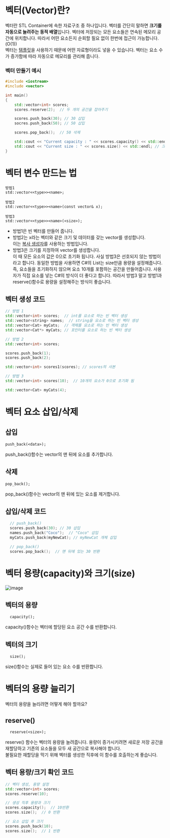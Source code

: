 # 벡터(Vector)란?

벡터란 STL Container에 속한 자료구조 중 하나입니다.
벡터를 간단히 말하면 **크기를 자동으로 늘려주는 동적 배열**입니다.
벡터에 저장되는 모든 요소들은 연속된 메모리 공간에 위치합니다.
따라서 어떤 요소든지 순회할 필요 없이 한번에 접근이 가능합니다. (O(1))  
벡터는 [템플릿]()을 사용하기 때문에 어떤 자료형이라도 넣을 수 있습니다.
벡터는 요소 수가 증가함에 따라 자동으로 메모리를 관리해 줍니다.

### 벡터 만들기 예시

```c++
#include <iostream>
#include <vector>

int main()
{
    std::vector<int> scores;
    scores.reserve(2);  // 두 개의 공간을 잡아주기

    scores.push_back(30); // 30 삽입
    socres.push_back(50); // 50 삽입

    scores.pop_back();  // 50 삭제

    std::cout << "Current capacity : " << scores.capacity() << std::endl;  // 용량, 담을 수 있는 갯수
    std::cout << "Current size : " << scores.size() << std::endl; // 크기, 현재 담겨 있는 갯수
}
```

# 벡터 변수 만드는 법

```
방법1
std::vector<<type>><name>;

방법2
std::vector<<type>><name>(const vector& x);

방법3
std::vector<<type>><name>(<size>);
```

- 방법1은 빈 벡터를 만들어 줍니다.
- 방법2는 x라는 벡터와 같은 크기 및 데이터를 갖는 vector를 생성합니다.  
  이는 [복사 생성자]()를 사용하는 방법입니다.
- 방법3은 크기를 지정하여 vector를 생성합니다.  
  이 때 모든 요소의 값은 0으로 초기화 됩니다. 사실 방법3은 선호되지 않는 방법이라고 합니다. 동일한 방법을 사용하면 C#의 List<T>는 size만큼 용량을 설정해줍니다. 즉, 요소들을 초기화하지 않으며 요소 10개를 포함하는 공간을 만들어줍니다. 사용자가 직접 요소를 넣는 C#의 방식이 더 좋다고 합니다. 따라서 방법3 말고 방법1과 reserve()함수로 용량을 설정해주는 방식이 좋습니다.

## 벡터 생성 코드

```c++
// 방법 1
std::vector<int> scores;  // int를 요소로 하는 빈 벡터 생성
std::vector<string> names;  // string을 요소로 하는 빈 벡터 생성
std::vector<Cat> myCats;  // 객체를 요소로 하는 빈 벡터 생성
std::vector<Cat*> myCats; // 포인터를 요소로 하는 빈 벡터 생성

// 방법 2
std::vector<int> scores;

scores.push_back(1);
scores.push_back(2);

std::vector<int> scores1(scores); // scores의 사본

// 방법 3
std::vector<int> scores(10);  // 10개의 요소가 0으로 초기화 됨

std::vector<Cat> myCats(4);
```

# 벡터 요소 삽입/삭제

## 삽입

```
push_back(<data>);
```

push_back()함수는 vector의 맨 뒤에 요소를 추가합니다.

## 삭제

```
pop_back();
```

pop_back()함수는 vector의 맨 뒤에 있는 요소를 제거합니다.

## 삽입/삭제 코드

```c++
  // push_back()
  scores.push_back(30); // 30 삽입
  names.push_back("Coco");  // "Coco" 삽입
  myCats.push_back(myNewCat); // myNewCat 개체 삽입

  // pop_back()
  scores.pop_back();  // 맨 뒤에 있는 30 반환
```

# 벡터 용량(capacity)와 크기(size)

![image](https://user-images.githubusercontent.com/22488593/180711219-35c43068-1d43-42dc-89db-1049d6a9754f.png)

## 벡터의 용량

```
  capacity();
```

capacity()함수는 벡터에 할당된 요소 공간 수를 반환합니다.

## 벡터의 크기

```
  size();
```

size()함수는 실제로 들어 있는 요소 수를 반환합니다.

# 벡터의 용량 늘리기

벡터의 용량을 늘리려면 어떻게 해야 할까요?

## reserve()

```
  reserve(<size>);
```

reserve() 함수는 벡터의 용량을 늘려줍니다.
용량이 증가시키려면 새로운 저장 공간을 재할당하고 기존의 요소들을 모두 새 공간으로 복사해야 합니다.  
불필요한 재할당을 막기 위해 벡터를 생성한 직후에 이 함수를 호출하는게 좋습니다.

## 벡터 용량/크기 확인 코드

```c++
// 벡터 생성, 용량 설정
std::vector<int> scores;
scores.reserve(10);

// 생성 직후 용량과 크기
scores.capacity();  // 10반환
scores.size();  // 0 반환

// 요소 삽입 후 크기
scores.push_back(10);
scores.size();  // 1 반환
```
